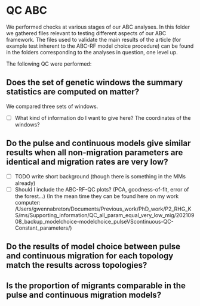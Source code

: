 # QC ABC

We performed checks at various stages of our ABC analyses. In this folder we gathered files relevant to testing different aspects of our ABC framework.
The files used to validate the main results of the article (for example test inherent to the ABC-RF model choice procedure) can be found in the folders corresponding to the analyses in question, one level up.

The following QC were performed:

## Does the set of genetic windows the summary statistics are computed on matter?

We compared three sets of windows.

- [ ] What kind of information do I want to give here? The coordinates of the windows?

## Do the pulse and continuous models give similar results when all non-migration parameters are identical and migration rates are very low?

- [ ] TODO write short background (though there is something in the MMs already)
- [ ] Should I include the ABC-RF-QC plots? (PCA, goodness-of-fit, error of the forest...) (In the mean time they can be found here on my work computer: /Users/gwennabreton/Documents/Previous_work/PhD_work/P2_RHG_KS/ms/Supporting_information/QC_all_param_equal_very_low_mig/20210908_backup_modelchoice-modelchoice_pulseVScontinuous-QC-Constant_parameters/)

## Do the results of model choice between pulse and continuous migration for each topology match the results across topologies?

## Is the proportion of migrants comparable in the pulse and continuous migration models?
